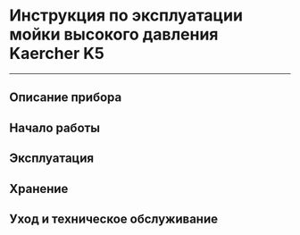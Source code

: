 # Инструкция по эксплуатации мойки высокого давления Kaercher K5
---
## Описание прибора

## Начало работы

## Эксплуатация

## Хранение

## Уход и техническое обслуживание

